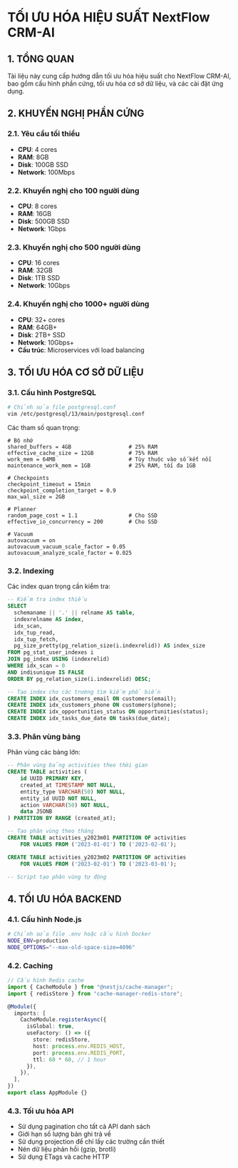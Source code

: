 # TỐI ƯU HÓA HIỆU SUẤT NextFlow CRM-AI

## 1. TỔNG QUAN

Tài liệu này cung cấp hướng dẫn tối ưu hóa hiệu suất cho NextFlow CRM-AI, bao gồm cấu hình phần cứng, tối ưu hóa cơ sở dữ liệu, và các cài đặt ứng dụng.

## 2. KHUYẾN NGHỊ PHẦN CỨNG

### 2.1. Yêu cầu tối thiểu

- **CPU**: 4 cores
- **RAM**: 8GB
- **Disk**: 100GB SSD
- **Network**: 100Mbps

### 2.2. Khuyến nghị cho 100 người dùng

- **CPU**: 8 cores
- **RAM**: 16GB
- **Disk**: 500GB SSD
- **Network**: 1Gbps

### 2.3. Khuyến nghị cho 500 người dùng

- **CPU**: 16 cores
- **RAM**: 32GB
- **Disk**: 1TB SSD
- **Network**: 10Gbps

### 2.4. Khuyến nghị cho 1000+ người dùng

- **CPU**: 32+ cores
- **RAM**: 64GB+
- **Disk**: 2TB+ SSD
- **Network**: 10Gbps+
- **Cấu trúc**: Microservices với load balancing

## 3. TỐI ƯU HÓA CƠ SỞ DỮ LIỆU

### 3.1. Cấu hình PostgreSQL

```bash
# Chỉnh sửa file postgresql.conf
vim /etc/postgresql/13/main/postgresql.conf
```

Các tham số quan trọng:

```
# Bộ nhớ
shared_buffers = 4GB                  # 25% RAM
effective_cache_size = 12GB           # 75% RAM
work_mem = 64MB                       # Tùy thuộc vào số kết nối
maintenance_work_mem = 1GB            # 25% RAM, tối đa 1GB

# Checkpoints
checkpoint_timeout = 15min
checkpoint_completion_target = 0.9
max_wal_size = 2GB

# Planner
random_page_cost = 1.1                # Cho SSD
effective_io_concurrency = 200        # Cho SSD

# Vacuum
autovacuum = on
autovacuum_vacuum_scale_factor = 0.05
autovacuum_analyze_scale_factor = 0.025
```

### 3.2. Indexing

Các index quan trọng cần kiểm tra:

```sql
-- Kiểm tra index thiếu
SELECT
  schemaname || '.' || relname AS table,
  indexrelname AS index,
  idx_scan,
  idx_tup_read,
  idx_tup_fetch,
  pg_size_pretty(pg_relation_size(i.indexrelid)) AS index_size
FROM pg_stat_user_indexes i
JOIN pg_index USING (indexrelid)
WHERE idx_scan = 0
AND indisunique IS FALSE
ORDER BY pg_relation_size(i.indexrelid) DESC;

-- Tạo index cho các trường tìm kiếm phổ biến
CREATE INDEX idx_customers_email ON customers(email);
CREATE INDEX idx_customers_phone ON customers(phone);
CREATE INDEX idx_opportunities_status ON opportunities(status);
CREATE INDEX idx_tasks_due_date ON tasks(due_date);
```

### 3.3. Phân vùng bảng

Phân vùng các bảng lớn:

```sql
-- Phân vùng bảng activities theo thời gian
CREATE TABLE activities (
    id UUID PRIMARY KEY,
    created_at TIMESTAMP NOT NULL,
    entity_type VARCHAR(50) NOT NULL,
    entity_id UUID NOT NULL,
    action VARCHAR(50) NOT NULL,
    data JSONB
) PARTITION BY RANGE (created_at);

-- Tạo phân vùng theo tháng
CREATE TABLE activities_y2023m01 PARTITION OF activities
    FOR VALUES FROM ('2023-01-01') TO ('2023-02-01');

CREATE TABLE activities_y2023m02 PARTITION OF activities
    FOR VALUES FROM ('2023-02-01') TO ('2023-03-01');

-- Script tạo phân vùng tự động
```

## 4. TỐI ƯU HÓA BACKEND

### 4.1. Cấu hình Node.js

```bash
# Chỉnh sửa file .env hoặc cấu hình Docker
NODE_ENV=production
NODE_OPTIONS="--max-old-space-size=4096"
```

### 4.2. Caching

```typescript
// Cấu hình Redis cache
import { CacheModule } from "@nestjs/cache-manager";
import { redisStore } from "cache-manager-redis-store";

@Module({
  imports: [
    CacheModule.registerAsync({
      isGlobal: true,
      useFactory: () => ({
        store: redisStore,
        host: process.env.REDIS_HOST,
        port: process.env.REDIS_PORT,
        ttl: 60 * 60, // 1 hour
      }),
    }),
  ],
})
export class AppModule {}
```

### 4.3. Tối ưu hóa API

- Sử dụng pagination cho tất cả API danh sách
- Giới hạn số lượng bản ghi trả về
- Sử dụng projection để chỉ lấy các trường cần thiết
- Nén dữ liệu phản hồi (gzip, brotli)
- Sử dụng ETags và cache HTTP
